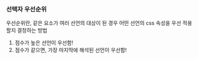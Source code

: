 ### 선택자 우선순위
우선순위란, 같은 요소가 여러 선언의 대상이 된 경우
어떤 선언의 css 속성을 우선 적용할지 결정하는 방법
1. 점수가 높은 선언이 우선함!
2. 점수가 같으면, 가장 마지막에 해석된 선언이 우선함!